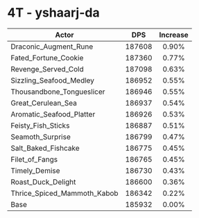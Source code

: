# 4T - yshaarj-da
| Actor | DPS | Increase |
|---|:---:|:---:|
|Draconic_Augment_Rune|187608|0.90%|
|Fated_Fortune_Cookie|187360|0.77%|
|Revenge_Served_Cold|187098|0.63%|
|Sizzling_Seafood_Medley|186952|0.55%|
|Thousandbone_Tongueslicer|186946|0.55%|
|Great_Cerulean_Sea|186937|0.54%|
|Aromatic_Seafood_Platter|186926|0.53%|
|Feisty_Fish_Sticks|186887|0.51%|
|Seamoth_Surprise|186799|0.47%|
|Salt_Baked_Fishcake|186775|0.45%|
|Filet_of_Fangs|186765|0.45%|
|Timely_Demise|186730|0.43%|
|Roast_Duck_Delight|186600|0.36%|
|Thrice_Spiced_Mammoth_Kabob|186342|0.22%|
|Base|185932|0.00%|
